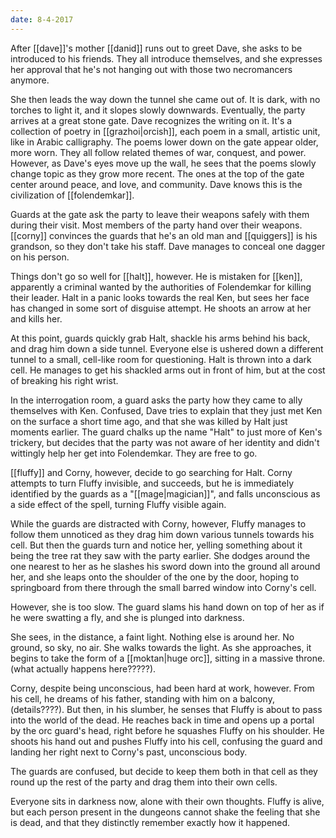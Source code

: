 ```yaml
---
date: 8-4-2017
---
```


After [[dave]]'s mother [[danid]] runs out to greet Dave, she asks to be
introduced to his friends. They all introduce themselves, and she expresses her
approval that he's not hanging out with those two necromancers anymore.

She then leads the way down the tunnel she came out of. It is dark, with no
torches to light it, and it slopes slowly downwards. Eventually, the party
arrives at a great stone gate. Dave recognizes the writing on it. It's a
collection of poetry in [[grazhoi|orcish]], each poem in a small, artistic
unit, like in Arabic calligraphy. The poems lower down on the gate appear
older, more worn. They all follow related themes of war, conquest, and power.
However, as Dave's eyes move up the wall, he sees that the poems slowly change
topic as they grow more recent. The ones at the top of the gate center around
peace, and love, and community. Dave knows this is the civilization of
[[folendemkar]].

Guards at the gate ask the party to leave their weapons safely with them during
their visit. Most members of the party hand over their weapons. [[corny]]
convinces the guards that he's an old man and [[quiggers]] is his grandson, so
they don't take his staff. Dave manages to conceal one dagger on his person.

Things don't go so well for [[halt]], however. He is mistaken for [[ken]],
apparently a criminal wanted by the authorities of Folendemkar for killing
their leader. Halt in a panic looks towards the real Ken, but sees her face has
changed in some sort of disguise attempt. He shoots an arrow at her and kills
her.

At this point, guards quickly grab Halt, shackle his arms behind his back, and
drag him down a side tunnel. Everyone else is ushered down a different tunnel
to a small, cell-like room for questioning. Halt is thrown into a dark cell.
He manages to get his shackled arms out in front of him, but at the cost of
breaking his right wrist.

In the interrogation room, a guard asks the party how they came to ally
themselves with Ken. Confused, Dave tries to explain that they just met Ken on
the surface a short time ago, and that she was killed by Halt just moments
earlier. The guard chalks up the name "Halt" to just more of Ken's trickery,
but decides that the party was not aware of her identity and didn't wittingly
help her get into Folendemkar. They are free to go.

[[fluffy]] and Corny, however, decide to go searching for Halt. Corny attempts
to turn Fluffy invisible, and succeeds, but he is immediately identified by the
guards as a "[[mage|magician]]", and falls unconscious as a side effect of the
spell, turning Fluffy visible again.

While the guards are distracted with Corny, however, Fluffy manages to follow
them unnoticed as they drag him down various tunnels towards his cell. But then
the guards turn and notice her, yelling something about it being the tree rat
they saw with the party earlier. She dodges around the one nearest to her as he
slashes his sword down into the ground all around her, and she leaps onto the
shoulder of the one by the door, hoping to springboard from there through the
small barred window into Corny's cell.

However, she is too slow. The guard slams his hand down on top of her as if he
were swatting a fly, and she is plunged into darkness.

She sees, in the distance, a faint light. Nothing else is around her. No
ground, so sky, no air. She walks towards the light. As she approaches, it
begins to take the form of a [[moktan|huge orc]], sitting in a massive throne.
(what actually happens here?????).

Corny, despite being unconscious, had been hard at work, however. From his
cell, he dreams of his father, standing with him on a balcony, (details????).
But then, in his slumber, he senses that Fluffy is about to pass into the world
of the dead. He reaches back in time and opens up a portal by the orc guard's
head, right before he squashes Fluffy on his shoulder. He shoots his hand out
and pushes Fluffy into his cell, confusing the guard and landing her right next
to Corny's past, unconscious body.

The guards are confused, but decide to keep them both in that cell as they
round up the rest of the party and drag them into their own cells.

Everyone sits in darkness now, alone with their own thoughts. Fluffy is alive,
but each person present in the dungeons cannot shake the feeling that she is
dead, and that they distinctly remember exactly how it happened.

